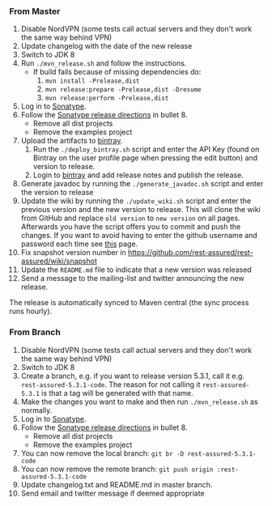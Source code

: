 ### From Master ###

1. Disable NordVPN (some tests call actual servers and they don't work the same way behind VPN)
1. Update changelog with the date of the new release
1. Switch to JDK 8
1. Run `./mvn_release.sh` and follow the instructions.
	* If build fails because of missing dependencies do:
		1. `mvn install -Prelease,dist`
		1. `mvn release:prepare -Prelease,dist -Dresume`
		1. `mvn release:perform -Prelease,dist`
1. Log in to [Sonatype](https://oss.sonatype.org).
1. Follow the [Sonatype release directions](https://docs.sonatype.org/display/Repository/Sonatype+OSS+Maven+Repository+Usage+Guide) in bullet 8.
	* Remove all dist projects
	* Remove the examples project
1. Upload the artifacts to [bintray](https://bintray.com/johanhaleby/generic/rest-assured).
	1. Run the `./deploy_bintray.sh` script and enter the API Key (found on Bintray on the user profile page when pressing the edit button) and version to release.
	1. Login to [bintray](http://bintray.com) and add release notes and publish the release.
1. Generate javadoc by running the `./generate_javadoc.sh` script and enter the version to release
1. Update the wiki by running the `./update_wiki.sh` script and enter the previous version and the new version to release. This will clone the wiki from GitHub and replace `old version` to `new version` on all pages. Afterwards you have the script offers you to commit and push the changes. If you want to avoid having to enter the github username and password each time see [this](https://help.github.com/articles/caching-your-github-password-in-git/) page.
1. Fix snapshot version number in https://github.com/rest-assured/rest-assured/wiki/snapshot
1. Update the `README.md` file to indicate that a new version was released
1. Send a message to the mailing-list and twitter announcing the new release.

The release is automatically synced to Maven central (the sync process runs hourly).

### From Branch ###

1. Disable NordVPN (some tests call actual servers and they don't work the same way behind VPN)
1. Switch to JDK 8
1. Create a branch, e.g. if you want to release version 5.3.1, call it e.g. `rest-assured-5.3.1-code`. The reason for not calling it `rest-assured-5.3.1` is that a tag will be generated with that name.
1. Make the changes you want to make and then run `./mvn_release.sh` as normally.
1. Log in to [Sonatype](https://oss.sonatype.org).
1. Follow the [Sonatype release directions](https://docs.sonatype.org/display/Repository/Sonatype+OSS+Maven+Repository+Usage+Guide) in bullet 8.
	* Remove all dist projects
	* Remove the examples project
1. You can now remove the local branch: `git br -D rest-assured-5.3.1-code`
1. You can now remove the remote branch: `git push origin :rest-assured-5.3.1-code` 
1. Update changelog.txt and README.md in master branch.
1. Send email and twitter message if deemed appropriate